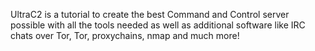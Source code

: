 UltraC2 is a tutorial to create the best Command and Control server possible with all the tools needed as well as additional software like IRC chats over Tor,
Tor, proxychains, nmap and much more!

